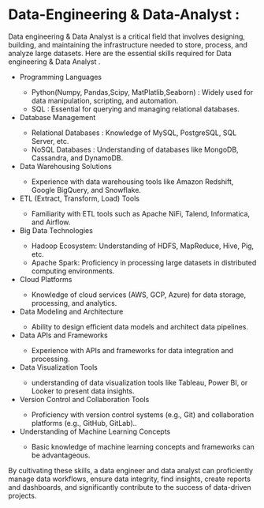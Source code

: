 # Data-Engineering & Data-Analyst :
Data engineering & Data Analyst is a critical field that involves designing, building, and maintaining the infrastructure needed to store, process, and analyze large datasets. Here are the essential skills required for Data engineering & Data Analyst .

<ul>
        <li> Programming Languages</li>
        <ul>
            <li>Python(Numpy, Pandas,Scipy, MatPlatlib,Seaborn) : Widely used for data manipulation, scripting, and automation.</li>
            <li>SQL : Essential for querying and managing relational databases.</li>
        </ul>
        <li>Database Management</li>
        <ul>
            <li>Relational Databases : Knowledge of MySQL, PostgreSQL, SQL Server, etc.</li>
            <li>NoSQL Databases : Understanding of databases like MongoDB, Cassandra, and DynamoDB.</li>
        </ul>
        <li>Data Warehousing Solutions</li>
        <ul>
        <li>Experience with data warehousing tools like Amazon Redshift, Google BigQuery, and Snowflake.</li>
        </ul>
        <li>ETL (Extract, Transform, Load) Tools</li>
        <ul>
        <li>Familiarity with ETL tools such as Apache NiFi, Talend, Informatica, and Airflow.</li>
        </ul>
        <li>Big Data Technologies</li>
        <ul>
        <li>Hadoop Ecosystem: Understanding of HDFS, MapReduce, Hive, Pig, etc.</li>
        <li>Apache Spark: Proficiency in processing large datasets in distributed computing environments.</li>
        </ul>
        <li>Cloud Platforms</li>
        <ul>
        <li>Knowledge of cloud services (AWS, GCP, Azure) for data storage, processing, and analytics.</li>
        </ul>
        <li>Data Modeling and Architecture</li>
        <ul>
        <li>Ability to design efficient data models and architect data pipelines.</li>
        </ul>
        <li>Data APIs and Frameworks</li>
        <ul>
        <li>Experience with APIs and frameworks for data integration and processing.</li>
        </ul>
        <li>Data Visualization Tools</li>
        <ul>
        <li>understanding of data visualization tools like Tableau, Power BI, or Looker to present data insights.</li>
        </ul>
        <li>Version Control and Collaboration Tools</li>
        <ul>
        <li>Proficiency with version control systems (e.g., Git) and collaboration platforms (e.g., GitHub, GitLab)..</li>
        </ul>
        <li>Understanding of Machine Learning Concepts</li>
        <ul>
        <li>Basic knowledge of machine learning concepts and frameworks can be advantageous.</li>
        </ul>
</ul>

By cultivating these skills, a data engineer and data analyst can proficiently manage data workflows, ensure data integrity, find insights, create reports and dashboards, and significantly contribute to the success of data-driven projects.

